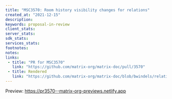 ```yaml
---
title: "MSC3570: Room history visibility changes for relations"
created_at: "2021-12-15"
description:
keywords: proposal-in-review
client_stats:
server_stats:
sdk_stats:
services_stats:
footnotes:
notes:
links:
 - title: "PR for MSC3570"
   link: "https://github.com/matrix-org/matrix-doc/pull/3570"
 - title: Rendered
   link: "https://github.com/matrix-org/matrix-doc/blob/bwindels/relations-visibility/proposals/3570-relations-visibility.md"
---
```



<!-- Replace -->
Preview: https://pr3570--matrix-org-previews.netlify.app
<!-- Replace -->

